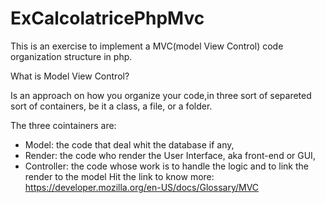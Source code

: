 # ExCalcolatricePhpMvc

This is an exercise to implement a MVC(model View Control) code organization 
structure in php.

What is Model View Control?

Is an approach on how you organize your code,in three sort of separeted sort 
of containers, be it a class, a file, or a folder.

The three cointainers are:
- Model: the code that deal whit the database if any,
- Render: the code who render the User Interface, aka front-end or GUI,
- Controller: the code whose work is to handle the logic and to link the render to the model
Hit the link to know more:
<https://developer.mozilla.org/en-US/docs/Glossary/MVC>
